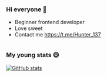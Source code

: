 ### Hi everyone 👋
- Beginner frontend developer
- Love sweet
- Contact me https://t.me/Hunter_137
<div id="badges">
  <img src="https://komarev.com/ghpvc/?username=Hunter-137&style=flat-square&color=blue" alt=""/>
</div>

### My young stats 😄

[![GitHub stats](https://github-readme-stats.vercel.app/api?username=Hunter-137&show=reviews,discussions_started,discussions_answered,prs_merged,prs_merged_percentage&theme=calm_pink&show_icons=true)](https://github.com/anuraghazra/github-readme-stats)



<!--

[![Top Langs](https://github-readme-stats-git-masterrstaa-rickstaa.vercel.app/api/top-langs/?username=Hunter-137&count_private=true&theme=dracula)](https://github.com/anuraghazra/github-readme-stats)

![GitHub stats](https://github-readme-stats.vercel.app/api?username=Hunter-137&show_icons=true&count_private=true&theme=dracula&show=reviews&hide=contribs,issues)

[![Harlok's wakatime stats](https://github-readme-stats.vercel.app/api/wakatime?username=bubalehich)](https://github.com/anuraghazra/github-readme-stats)


**Hunter-137/Hunter-137** is a ✨ _special_ ✨ repository because its `README.md` (this file) appears on your GitHub profile.

Here are some ideas to get you started:

- 🔭 I’m currently working on ...
- 🌱 I’m currently learning ...
- 👯 I’m looking to collaborate on ...
- 🤔 I’m looking for help with ...
- 💬 Ask me about ...
- 📫 How to reach me: ...
- 😄 Pronouns: ...
- ⚡ Fun fact: ...
-->
